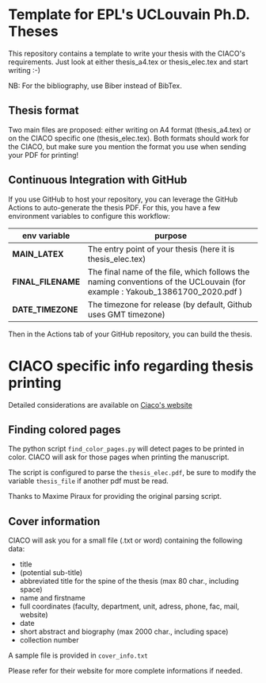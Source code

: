 # Template for EPL's UCLouvain Ph.D. Theses

This repository contains a template to write your thesis with the CIACO's requirements.
Just look at either thesis_a4.tex or thesis_elec.tex and start writing :-)

NB: For the bibliography, use Biber instead of BibTex.

## Thesis format

Two main files are proposed: either writing on A4 format (thesis_a4.tex) or on the CIACO specific one (thesis_elec.tex).
Both formats should work for the CIACO, but make sure you mention the format you use when sending your PDF for printing!

## Continuous Integration with GitHub

If you use GitHub to host your repository, you can leverage the GitHub Actions to auto-generate the thesis PDF.
For this, you have a few environment variables to configure this workflow:

| env variable  | purpose   |
|---|---|
| **MAIN_LATEX**  | The entry point of your thesis (here it is thesis_elec.tex)  |
| **FINAL_FILENAME**   | The final name of the file, which follows the naming conventions of the UCLouvain (for example :  Yakoub_13861700_2020.pdf )   |
| **DATE_TIMEZONE**  | The timezone for release (by default, Github uses GMT timezone)  |

Then in the Actions tab of your GitHub repository, you can build the thesis.

# CIACO specific info regarding thesis printing

Detailed considerations are available on [Ciaco's website](https://www.ciaco.coop/imprimerie/theses-trucs-astuces)

## Finding colored pages

The python script `find_color_pages.py` will detect pages to be printed in color.
CIACO will ask for those pages when printing the manuscript.

The script is configured to parse the `thesis_elec.pdf`, be sure to modify the variable `thesis_file` if another pdf must be read.

Thanks to Maxime Piraux for providing the original parsing script.

## Cover information

CIACO will ask you for a small file (.txt or word) containing the following data:

- title
- (potential sub-title)
- abbreviated title for the spine of the thesis (max 80 char., including space)
- name and firstname
- full coordinates (faculty, department, unit, adress, phone, fac, mail, website)
- date
- short abstract and biography (max 2000 char., including space)
- collection number

A sample file is provided in `cover_info.txt`

Please refer for their website for more complete informations if needed.
